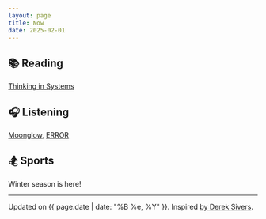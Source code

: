 ```yaml
---
layout: page
title: Now
date: 2025-02-01
---
```


## 📚 Reading
[Thinking in Systems](https://www.chelseagreen.com/product/thinking-in-systems/)

## 🎧 Listening
[Moonglow](https://en.wikipedia.org/wiki/Moonglow_(Avantasia_album)), [ERROR](https://en.wikipedia.org/wiki/Error_(The_Warning_album))

## 🏂 Sports
Winter season is here!

---

Updated on {{ page.date | date: "%B %e, %Y" }}. Inspired [by Derek Sivers](https://nownownow.com/about).
